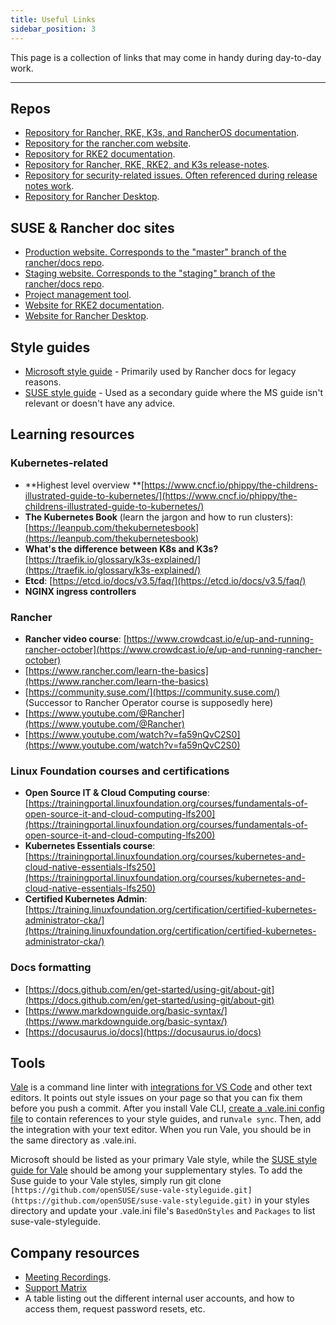 ```yaml
---
title: Useful Links
sidebar_position: 3
---
```


This page is a collection of links that may come in handy during day-to-day work.

---

## Repos

- [Repository for Rancher, RKE, K3s, and RancherOS documentation](http://github.com/rancher/docs).
- [Repository for the rancher.com website](https://github.com/rancherlabs/website).
- [Repository for RKE2 documentation](https://github.com/rancher/rke2/tree/master/docs).
- [Repository for Rancher, RKE, RKE2, and K3s release-notes](https://github.com/rancherlabs/release-notes).
- [Repository for security-related issues. Often referenced during release notes work](https://github.com/rancherlabs/rancher-security/).
- [Repository for Rancher Desktop](https://github.com/rancher-sandbox/rancher-desktop).

## SUSE & Rancher doc sites

- [Production website. Corresponds to the "master" branch of the rancher/docs repo](https://rancher.com/docs).
- [Staging website. Corresponds to the "staging" branch of the rancher/docs repo](https://staging.rancher.com/docs/).
- [Project management tool](https://zube.io/rancher/ecp-docs/w/docs/kanban).
- [Website for RKE2 documentation](https://docs.rke2.io/).
- [Website for Rancher Desktop](https://rancherdesktop.io/).

## Style guides

- [Microsoft style guide](https://learn.microsoft.com/en-us/style-guide/welcome/) - Primarily used by Rancher docs for legacy reasons.
- [SUSE style guide](https://documentation.suse.com/style/current/single-html/docu_styleguide/) - Used as a secondary guide where the MS guide isn't relevant or doesn't have any advice.

## Learning resources

### Kubernetes-related

- **Highest level overview **[https://www.cncf.io/phippy/the-childrens-illustrated-guide-to-kubernetes/](https://www.cncf.io/phippy/the-childrens-illustrated-guide-to-kubernetes/)
- **The Kubernetes Book** (learn the jargon and how to run clusters): [https://leanpub.com/thekubernetesbook](https://leanpub.com/thekubernetesbook)
- **What's the difference between K8s and K3s?**[https://traefik.io/glossary/k3s-explained/](https://traefik.io/glossary/k3s-explained/)
- **Etcd**: [https://etcd.io/docs/v3.5/faq/](https://etcd.io/docs/v3.5/faq/)
- **NGINX ingress controllers**

### Rancher

- **Rancher video course**: [https://www.crowdcast.io/e/up-and-running-rancher-october](https://www.crowdcast.io/e/up-and-running-rancher-october)
- [https://www.rancher.com/learn-the-basics](https://www.rancher.com/learn-the-basics)
- [https://community.suse.com/](https://community.suse.com/)  (Successor to Rancher Operator course is supposedly here)
- [https://www.youtube.com/@Rancher](https://www.youtube.com/@Rancher)
- [https://www.youtube.com/watch?v=fa59nQvC2S0](https://www.youtube.com/watch?v=fa59nQvC2S0)

### **Linux Foundation courses and certifications**

- **Open Source IT & Cloud Computing course**: [https://trainingportal.linuxfoundation.org/courses/fundamentals-of-open-source-it-and-cloud-computing-lfs200](https://trainingportal.linuxfoundation.org/courses/fundamentals-of-open-source-it-and-cloud-computing-lfs200)
- **Kubernetes Essentials course**: [https://trainingportal.linuxfoundation.org/courses/kubernetes-and-cloud-native-essentials-lfs250](https://trainingportal.linuxfoundation.org/courses/kubernetes-and-cloud-native-essentials-lfs250)
- **Certified Kubernetes Admin**: [https://training.linuxfoundation.org/certification/certified-kubernetes-administrator-cka/](https://training.linuxfoundation.org/certification/certified-kubernetes-administrator-cka/)

### Docs formatting

- [https://docs.github.com/en/get-started/using-git/about-git](https://docs.github.com/en/get-started/using-git/about-git)
- [https://www.markdownguide.org/basic-syntax/](https://www.markdownguide.org/basic-syntax/)
- [https://docusaurus.io/docs](https://docusaurus.io/docs)

## Tools

[Vale](https://vale.sh/docs/vale-cli/installation/) is a command line linter with [integrations for VS Code](https://marketplace.visualstudio.com/items?itemName=errata-ai.vale-server) and other text editors. It points out style issues on your page so that you can fix them before you push a commit. After you install Vale CLI, [create a .vale.ini config file](https://vale.sh/generator) to contain references to your style guides, and run`vale sync`. Then, add the integration with your text editor. When you run Vale, you should be in the same directory as .vale.ini.

Microsoft should be listed as your primary Vale style, while the [SUSE style guide for Vale](https://github.com/openSUSE/suse-vale-styleguide) should be among your supplementary styles. To add the Suse guide to your Vale styles, simply run git clone `[https://github.com/openSUSE/suse-vale-styleguide.git](https://github.com/openSUSE/suse-vale-styleguide.git)` in your styles directory and update your .vale.ini file's `BasedOnStyles` and `Packages` to list suse-vale-styleguide.

## Company resources

- [Meeting Recordings](https://web.microsoftstream.com/).
- [Support Matrix](https://rancher.com/support-maintenance-terms/all-supported-versions/rancher-v2.5.9/) 
- A table listing out the different internal user accounts, and how to access them, request password resets, etc.